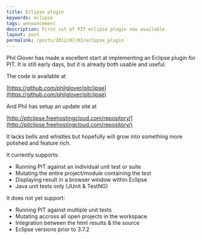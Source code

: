 ```yaml
---
title: Eclipse plugin 
keywords: eclipse
tags: announcement
description: First cut of PIT eclipse plugin now available
layout: post
permalink: /posts/2012/07/03/eclipse_plugin
---
```


Phil Glover has made a excellent start at implementing an Eclipse plugin for PIT. It is still early days, but it is already both usable and useful.

<!-- more -->

The code is available at

[https://github.com/philglover/pitclipse](https://github.com/philglover/pitclipse)

And Phil has setup an update site at

[http://pitclipse.freehostingcloud.com/repository/](http://pitclipse.freehostingcloud.com/repository/) 

It lacks bells and whistles but hopefully will grow into something more polished and feature rich.

It currently supports:

* Running PIT against an individual unit test or suite
* Mutating the entire project/module containing the test
* Displaying result in a browser window within Eclipse
* Java unit tests only (JUnit & TestNG)

It does not yet support:

* Running PIT against multiple unit tests
* Mutating accross all open projects in the workspace
* Integration between the html results & the source
* Eclipse versions prior to 3.7.2 

 
